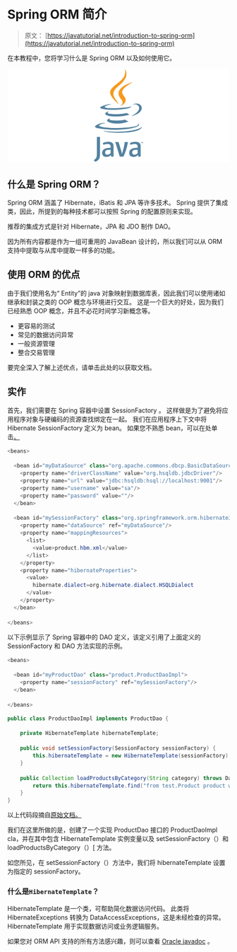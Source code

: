 # Spring ORM 简介

> 原文： [https://javatutorial.net/introduction-to-spring-orm](https://javatutorial.net/introduction-to-spring-orm)

在本教程中，您将学习什么是 Spring ORM 以及如何使用它。

![java-featured-image](img/e0db051dedc1179e7424b6d998a6a772.jpg)

## 什么是 Spring ORM？

Spring ORM 涵盖了 Hibernate，iBatis 和 JPA 等许多技术。 Spring 提供了集成类，因此，所提到的每种技术都可以按照 Spring 的配置原则来实现。

推荐的集成方式是针对 Hibernate，JPA 和 JDO 制作 DAO。

因为所有内容都是作为一组可重用的 JavaBean 设计的，所以我们可以从 ORM 支持中提取与从库中提取一样多的功能。

## 使用 ORM 的优点

由于我们使用名为“ Entity”的 java 对象映射到数据库表，因此我们可以使用诸如继承和封装之类的 OOP 概念与环境进行交互。 这是一个巨大的好处，因为我们已经熟悉 OOP 概念，并且不必花时间学习新概念等。

*   更容易的测试
*   常见的数据访问异常
*   一般资源管理
*   整合交易管理

要完全深入了解上述优点，请单击此处的以获取文档。

## 实作

首先，我们需要在 Spring 容器中设置 SessionFactory 。 这样做是为了避免将应用程序对象与硬编码的资源查找绑定在一起。 我们在应用程序上下文中将 Hibernate SessionFactory 定义为 bean。 如果您不熟悉 bean，可以在处单击[。](https://javatutorial.net/introduction-to-spring-bean)

```java
<beans>

  <bean id="myDataSource" class="org.apache.commons.dbcp.BasicDataSource" destroy-method="close">
    <property name="driverClassName" value="org.hsqldb.jdbcDriver"/>
    <property name="url" value="jdbc:hsqldb:hsql://localhost:9001"/>
    <property name="username" value="sa"/>
    <property name="password" value=""/>
  </bean>

  <bean id="mySessionFactory" class="org.springframework.orm.hibernate3.LocalSessionFactoryBean">
    <property name="dataSource" ref="myDataSource"/>
    <property name="mappingResources">
      <list>
        <value>product.hbm.xml</value>
      </list>
    </property>
    <property name="hibernateProperties">
      <value>
        hibernate.dialect=org.hibernate.dialect.HSQLDialect
      </value>
    </property>
  </bean>

</beans>
```

以下示例显示了 Spring 容器中的 DAO 定义，该定义引用了上面定义的 SessionFactory 和 DAO 方法实现的示例。

```java
<beans>

  <bean id="myProductDao" class="product.ProductDaoImpl">
    <property name="sessionFactory" ref="mySessionFactory"/>
  </bean>

</beans>
```

```java
public class ProductDaoImpl implements ProductDao {

    private HibernateTemplate hibernateTemplate;

    public void setSessionFactory(SessionFactory sessionFactory) {
        this.hibernateTemplate = new HibernateTemplate(sessionFactory);
    }

    public Collection loadProductsByCategory(String category) throws DataAccessException {
    	return this.hibernateTemplate.find("from test.Product product where product.category=?", category);
    }
}
```

以上代码段摘自[原始文档。](https://docs.spring.io/spring/docs/4.2.x/spring-framework-reference/html/orm.html)

我们在这里所做的是，创建了一个实现 ProductDao 接口的 ProductDaoImpl cla，并在其中包含 HibernateTemplate 实例变量以及 setSessionFactory（）和 loadProductsByCategory（）[ 方法。

如您所见，在 setSessionFactory（）方法中，我们将 hibernateTemplate 设置为指定的 sessionFactory。

### 什么是`HibernateTemplate`？

HibernateTemplate 是一个类，可帮助简化数据访问代码。 此类将 HibernateExceptions 转换为 DataAccessExceptions，这是未经检查的异常。 HibernateTemplate 用于实现数据访问或业务逻辑服务。

如果您对 ORM API 支持的所有方法感兴趣，则可以查看 [Oracle javadoc](https://static.javadoc.io/org.springframework/spring-orm/5.0.8.RELEASE/index.html?overview-summary.html) 。